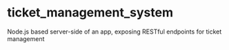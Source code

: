 # ticket_management_system

Node.js based server-side of an app, exposing RESTful endpoints for ticket management
